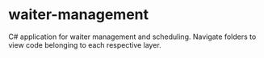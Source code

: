 # waiter-management

C# application for waiter management and scheduling. Navigate folders to view code belonging to each respective layer.
